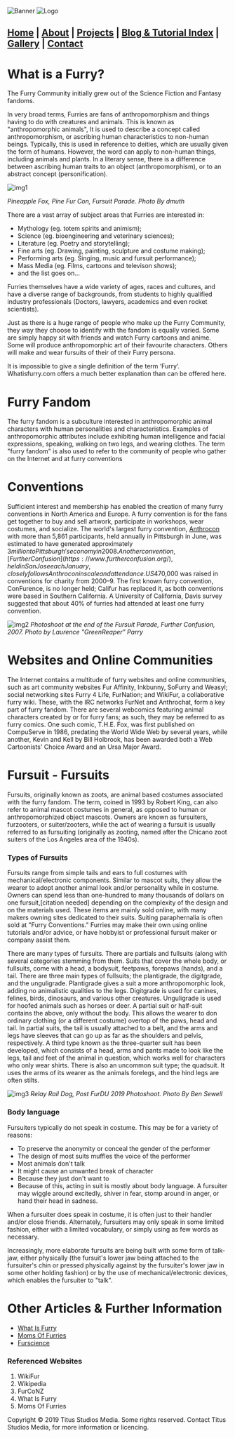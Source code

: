 ![Banner](https://i.imgur.com/eyYTTXB.jpg)
![Logo](https://i.imgur.com/twnTHRC.jpg)

## [Home](https://titusstudiosmediagroup.github.io/)      |      [About](https://titusstudiosmediagroup.github.io/content/pages/about)     |    [Projects](https://titusstudiosmediagroup.github.io/content/pages/projects)      |      [Blog & Tutorial Index](https://titusstudiosmediagroup.github.io/blogindex)      |      [Gallery](https://titusstudiosmediagroup.github.io/content/pages/gallery)      |      [Contact](https://titusstudiosmediagroup.github.io/content/pages/contact)



# What is a Furry?

The Furry Community initially grew out of the Science Fiction and Fantasy fandoms.

In very broad terms, Furries are fans of anthropomorphism and things having to do with creatures and animals.
This is known as "anthropomorphic animals", It is used to describe a concept called anthropomorphism, or ascribing human characteristics to non-human beings. Typically, this is used in reference to deities, which are usually given the form of humans. However, the word can apply to non-human things, including animals and plants.
In a literary sense, there is a difference between ascribing human traits to an object (anthropomorphism), or to an abstract concept (personification).

![img1](https://live.staticflickr.com/886/40505382540_1070cdab60_b.jpg)

_Pineapple Fox, Pine Fur Con, Fursuit Parade. Photo By dmuth_


There are a vast array of subject areas that Furries are interested in:

 * Mythology (eg. totem spirits and animism);
 * Science (eg. bioengineering and veterinary sciences);
 * Literature (eg. Poetry and storytelling);
 * Fine arts (eg. Drawing, painting, sculpture and costume making);
 * Performing arts (eg. Singing, music and fursuit performance);
 * Mass Media (eg. Films, cartoons and televison shows);
 * and the list goes on…

Furries themselves have a wide variety of ages, races and cultures, and have a diverse range of backgrounds, from students to highly qualified industry professionals (Doctors, lawyers, academics and even rocket scientists).

Just as there is a huge range of people who make up the Furry Community, they way they choose to identify with the fandom is equally varied. Some are simply happy sit with friends and watch Furry cartoons and anime. Some will produce anthropomorphic art of their favourite characters. Others will make and wear fursuits of their of their Furry persona.

It is impossible to give a single definition of the term ‘Furry’. Whatisfurry.com offers a much better explanation than can be offered here.


# Furry Fandom

The furry fandom is a subculture interested in anthropomorphic animal characters with human personalities and characteristics.
Examples of anthropomorphic attributes include exhibiting human intelligence and facial expressions, speaking, walking on two legs, and wearing clothes. The term "furry fandom" is also used to refer to the community of people who gather on the Internet and at furry conventions


# Conventions

Sufficient interest and membership has enabled the creation of many furry conventions in North America and Europe. A furry convention is for the fans get together to buy and sell artwork, participate in workshops, wear costumes, and socialize. The world's largest furry convention, [Anthrocon](https://www.anthrocon.org/) with more than 5,861 participants, held annually in Pittsburgh in June, was estimated to have generated approximately $3 million to Pittsburgh's economy in 2008. Another convention, [Further Confusion](https://www.furtherconfusion.org/), held in San Jose each January, closely follows Anthrocon in scale and attendance. US$470,000 was raised in conventions for charity from 2000–9. The first known furry convention, ConFurence, is no longer held; Califur has replaced it, as both conventions were based in Southern California. A University of California, Davis survey suggested that about 40% of furries had attended at least one furry convention.

![img2](https://upload.wikimedia.org/wikipedia/commons/7/76/Further_Confusion_2007_fursuit_post-parade_photoshoot.jpg)
_Photoshoot at the end of the Fursuit Parade, Further Confusion, 2007. Photo by Laurence "GreenReaper" Parry_

# Websites and Online Communities

The Internet contains a multitude of furry websites and online communities, such as art community websites Fur Affinity, Inkbunny, SoFurry and Weasyl; social networking sites Furry 4 Life, FurNation; and WikiFur, a collaborative furry wiki. These, with the IRC networks FurNet and Anthrochat, form a key part of furry fandom. 
There are several webcomics featuring animal characters created by or for furry fans; as such, they may be referred to as furry comics. One such comic, T.H.E. Fox, was first published on CompuServe in 1986, predating the World Wide Web by several years, while another, Kevin and Kell by Bill Holbrook, has been awarded both a Web Cartoonists' Choice Award and an Ursa Major Award.

# Fursuit - Fursuits

Fursuits, originally known as zoots, are animal based costumes associated with the furry fandom. The term, coined in 1993 by Robert King, can also refer to animal mascot costumes in general, as opposed to human or anthropomorphized object mascots.
Owners are known as fursuiters, furzooters, or suiter/zooters, while the act of wearing a fursuit is usually referred to as fursuiting (originally as zooting, named after the Chicano zoot suiters of the Los Angeles area of the 1940s).

### Types of Fursuits

Fursuits range from simple tails and ears to full costumes with mechanical/electronic components. Similar to mascot suits, they allow the wearer to adopt another animal look and/or personality while in costume. Owners can spend less than one-hundred to many thousands of dollars on one fursuit,[citation needed] depending on the complexity of the design and on the materials used. These items are mainly sold online, with many makers owning sites dedicated to their suits. Suiting paraphernalia is often sold at "Furry Conventions." Furries may make their own using online tutorials and/or advice, or have hobbyist or professional fursuit maker or company assist them.

There are many types of fursuits. There are partials and fullsuits (along with several categories stemming from them. Suits that cover the whole body, or fullsuits, come with a head, a bodysuit, feetpaws, forepaws (hands), and a tail. There are three main types of fullsuits; the plantigrade, the digitgrade, and the unguligrade. Plantigrade gives a suit a more anthropomorphic look, adding no animalistic qualities to the legs. Digitgrade is used for canines, felines, birds, dinosaurs, and various other creatures. Unguligrade is used for hoofed animals such as horses or deer. A partial suit or half-suit contains the above, only without the body. This allows the wearer to don ordinary clothing (or a different costume) overtop of the paws, head and tail. In partial suits, the tail is usually attached to a belt, and the arms and legs have sleeves that can go up as far as the shoulders and pelvis, respectively. A third type known as the three-quarter suit has been developed, which consists of a head, arms and pants made to look like the legs, tail and feet of the animal in question, which works well for characters who only wear shirts. There is also an uncommon suit type; the quadsuit. It uses the arms of its wearer as the animals forelegs, and the hind legs are often stilts.

![img3](https://i.imgur.com/4RmJGsY.jpg)
_Relay Rail Dog, Post FurDU 2019 Photoshoot. Photo By Ben Sewell_

### Body language

Fursuiters typically do not speak in costume. This may be for a variety of reasons:

 * To preserve the anonymity or conceal the gender of the performer
 * The design of most suits muffles the voice of the performer
 * Most animals don't talk
 * It might cause an unwanted break of character
 * Because they just don't want to
 * Because of this, acting in suit is mostly about body language. A fursuiter may wiggle around excitedly, shiver in fear, stomp around    in anger, or hand their head in sadness.

When a fursuiter does speak in costume, it is often just to their handler and/or close friends. Alternately, fursuiters may only speak in some limited fashion, either with a limited vocabulary, or simply using as few words as necessary.

Increasingly, more elaborate fursuits are being built with some form of talk-jaw, either physically (the fursuit's lower jaw being attached to the fursuiter's chin or pressed physically against by the fursuiter's lower jaw in some other holding fashion) or by the use of mechanical/electronic devices, which enables the fursuiter to "talk".


# Other Articles & Further Information
 * [What Is Furry](http://whatisfurry.org/)
 * [Moms Of Furries](https://mofurries.com/)
 * [Furscience](https://furscience.com/)

### Referenced Websites 
1. WikiFur
2. Wikipedia
3. FurCoNZ
4. What Is Furry
5. Moms Of Furries



Copyright © 2019 Titus Studios Media. Some rights reserved. Contact Titus Studios Media, for more information or licencing.
